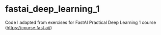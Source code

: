 # fastai_deep_learning_1
Code I adapted from exercises for FastAI Practical Deep Learning 1 course (https://course.fast.ai/)
